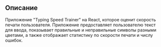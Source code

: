 ## Описание

Приложение "Typing Speed Trainer" на React, которое оценит скорость печати пользователя. Приложение предоставляет пользователю текст для ввода, показывает правильные и неправильные символы разными цветами, а также отображает статистику по скорости печати и числу ошибок.
